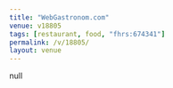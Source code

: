 ```yaml
---
title: "WebGastronom.com"
venue: v18805
tags: [restaurant, food, "fhrs:674341"]
permalink: /v/18805/
layout: venue
---
```

null